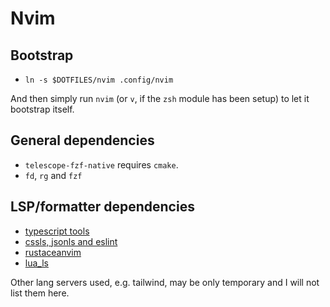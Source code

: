 # Nvim

## Bootstrap

- `ln -s $DOTFILES/nvim .config/nvim`

And then simply run `nvim` (or `v`, if the `zsh` module has been setup) to let it bootstrap itself.

## General dependencies

- `telescope-fzf-native` requires `cmake`.
- `fd`, `rg` and `fzf`

## LSP/formatter dependencies

- [typescript tools](https://github.com/typescript-language-server/typescript-language-server)
- [cssls, jsonls and eslint](https://github.com/hrsh7th/vscode-langservers-extracted)
- [rustaceanvim](https://rust-analyzer.github.io/)
- [lua_ls](https://github.com/luals/lua-language-server)

Other lang servers used, e.g. tailwind, may be only temporary and I will not list them here.

